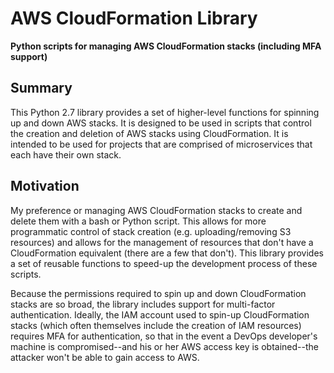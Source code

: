 # AWS CloudFormation Library

**Python scripts for managing AWS CloudFormation stacks (including MFA support)**

## Summary
This Python 2.7 library provides a set of higher-level functions for spinning up and down AWS stacks. It is
designed to be used in scripts that control the creation and deletion of AWS stacks using CloudFormation. It is 
intended to be used for projects that are comprised of microservices that each have their own stack.

## Motivation 
My preference or managing AWS CloudFormation stacks to create and delete them with a bash or Python script. 
This allows for more programmatic control of stack creation (e.g. uploading/removing S3 resources) and allows for the 
management of resources that don't have a CloudFormation equivalent (there are a few that don't). This library provides 
a set of reusable functions to speed-up the development process of these scripts.

Because the permissions required to spin up and down CloudFormation stacks are so broad, the library includes 
support for multi-factor authentication. Ideally, the IAM account used to spin-up CloudFormation stacks (which often 
themselves include the creation of IAM resources) requires MFA for authentication, so that in the event a DevOps 
developer's machine is compromised--and his or her AWS access key is obtained--the attacker won't be able to gain
access to AWS.
